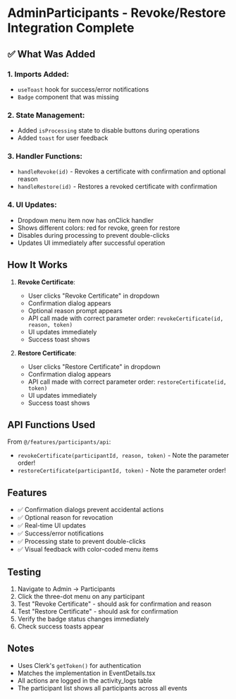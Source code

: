# AdminParticipants - Revoke/Restore Integration Complete

## ✅ What Was Added

### 1. **Imports Added**:
- `useToast` hook for success/error notifications
- `Badge` component that was missing

### 2. **State Management**:
- Added `isProcessing` state to disable buttons during operations
- Added `toast` for user feedback

### 3. **Handler Functions**:
- `handleRevoke(id)` - Revokes a certificate with confirmation and optional reason
- `handleRestore(id)` - Restores a revoked certificate with confirmation

### 4. **UI Updates**:
- Dropdown menu item now has onClick handler
- Shows different colors: red for revoke, green for restore
- Disables during processing to prevent double-clicks
- Updates UI immediately after successful operation

## How It Works

1. **Revoke Certificate**:
   - User clicks "Revoke Certificate" in dropdown
   - Confirmation dialog appears
   - Optional reason prompt appears
   - API call made with correct parameter order: `revokeCertificate(id, reason, token)`
   - UI updates immediately
   - Success toast shows

2. **Restore Certificate**:
   - User clicks "Restore Certificate" in dropdown
   - Confirmation dialog appears
   - API call made with correct parameter order: `restoreCertificate(id, token)`
   - UI updates immediately
   - Success toast shows

## API Functions Used

From `@/features/participants/api`:
- `revokeCertificate(participantId, reason, token)` - Note the parameter order!
- `restoreCertificate(participantId, token)` - Note the parameter order!

## Features

- ✅ Confirmation dialogs prevent accidental actions
- ✅ Optional reason for revocation
- ✅ Real-time UI updates
- ✅ Success/error notifications
- ✅ Processing state to prevent double-clicks
- ✅ Visual feedback with color-coded menu items

## Testing

1. Navigate to Admin → Participants
2. Click the three-dot menu on any participant
3. Test "Revoke Certificate" - should ask for confirmation and reason
4. Test "Restore Certificate" - should ask for confirmation
5. Verify the badge status changes immediately
6. Check success toasts appear

## Notes

- Uses Clerk's `getToken()` for authentication
- Matches the implementation in EventDetails.tsx
- All actions are logged in the activity_logs table
- The participant list shows all participants across all events
